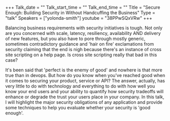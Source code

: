 +++
Talk_date = ""
Talk_start_time = ""
Talk_end_time = ""
Title = "Secure Enough: Building Security in Without Handcuffing the Business"
Type = "talk"
Speakers = ["yolonda-smith"]
youtube = "38PPwSQxVRw"
+++

Balancing business requirements with security initiatives is tough. Not only are you concerned with scale, latency, resiliency, availability AND delivery of new features, but you also have to pore through mostly generic, sometimes contradictory guidance and 'hair on fire' exclamations from security claiming that the end is nigh because there's an instance of cross site scripting on a help page. Is cross site scripting really that bad in this case?

It's been said that 'perfect is the enemy of good' and nowhere is that more true than in devops. But how do you know when you've reached good when it comes to securing your product, service or API? The answer, actually, has very little to do with technology and everything to do with how well you know your end users and your ability to quantify how security tradeoffs will enhance or degrade the trust your users place in your company. In this talk, I will highlight the major security obligations of any application and provide some techniques to help you evaluate whether your security is 'good enough'.
